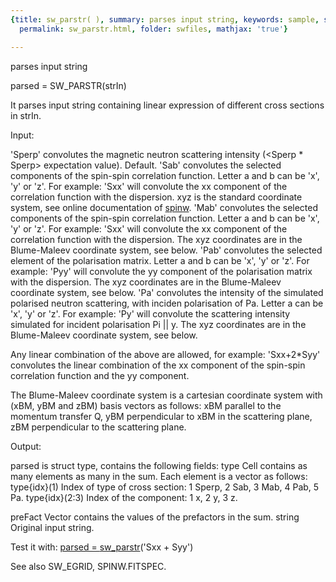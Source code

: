 ```yaml
---
{title: sw_parstr( ), summary: parses input string, keywords: sample, sidebar: sw_sidebar,
  permalink: sw_parstr.html, folder: swfiles, mathjax: 'true'}

---
```

parses input string
 
parsed = SW_PARSTR(strIn)
 
It parses input string containing linear expression of different cross
sections in strIn.
 
Input:
 
'Sperp'   convolutes the magnetic neutron scattering intensity
          (<Sperp * Sperp> expectation value). Default.
'Sab'     convolutes the selected components of the spin-spin correlation
          function. Letter a and b can be 'x', 'y' or 'z'. For example:
          'Sxx' will convolute the xx component of the correlation
          function with the dispersion. xyz is the standard coordinate
          system, see online documentation of [spinw](spinw.html).
'Mab'     convolutes the selected components of the spin-spin
          correlation function. Letter a and b can be 'x', 'y' or 'z'.
          For example: 'Sxx' will convolute the xx component of the
          correlation function with the dispersion. The xyz coordinates
          are in the Blume-Maleev coordinate system, see below.
'Pab'     convolutes the selected element of the polarisation
          matrix. Letter a and b can be 'x', 'y' or 'z'. For example:
          'Pyy' will convolute the yy component of the polarisation
          matrix with the dispersion. The xyz coordinates are in the
          Blume-Maleev coordinate system, see below.
'Pa'      convolutes the intensity of the simulated polarised
          neutron scattering, with inciden polarisation of Pa. Letter a
          can be 'x', 'y' or 'z'. For example: 'Py' will convolute the
          scattering intensity simulated for incident polarisation Pi ||
          y. The xyz coordinates are in the Blume-Maleev coordinate
          system, see below.
 
Any linear combination of the above are allowed, for example: 'Sxx+2*Syy'
convolutes the linear combination of the xx component of the spin-spin
correlation function and the yy component.
 
The Blume-Maleev coordinate system is a cartesian coordinate system
with (xBM, yBM and zBM) basis vectors as follows:
          xBM    parallel to the momentum transfer Q,
          yBM    perpendicular to xBM in the scattering plane,
          zBM    perpendicular to the scattering plane.
 
Output:
 
parsed is struct type, contains the following fields:
type      Cell contains as many elements as many in the sum. Each element
          is a vector as follows:
          type{idx}(1)    Index of type of cross section:
                          1   Sperp,
                          2   Sab,
                          3   Mab,
                          4   Pab,
                          5   Pa.
          type{idx}(2:3)  Index of the component:
                          1   x,
                          2   y,
                          3   z.
 
preFact   Vector contains the values of the prefactors in the sum.
string    Original input string.
 
Test it with:
<a href="matlab:parsed = [sw_parstr](sw_parstr.html)('Sxx + Syy')">parsed = [sw_parstr](sw_parstr.html)('Sxx + Syy')</a>
 
See also SW_EGRID, SPINW.FITSPEC.
 

